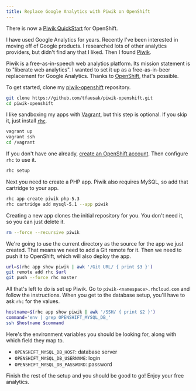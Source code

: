 ```yaml
---
title: Replace Google Analytics with Piwik on OpenShift
---
```


<aside>
    There is now a <a href="https://hub.openshift.com/quickstarts/3-piwik">Piwik QuickStart</a> for OpenShift.
</aside>

I have used Google Analytics for years. Recently I've been interested
in moving off of Google products. I researched lots of other analytics
providers, but didn't find any that I liked. Then I found [Piwik][1].

Piwik is a free-as-in-speech web analytics platform. Its mission
statement is to "liberate web analytics". I wanted to set it up as
a free-as-in-beer replacement for Google Analytics. Thanks to
[OpenShift][2], that's possible.

To get started, clone my [piwik-openshift][3] repository.

``` sh
git clone https://github.com/tfausak/piwik-openshift.git
cd piwik-openshift
```

I like sandboxing my apps with [Vagrant][4], but this step is optional.
If you skip it, just install [`rhc`][5].

``` sh
vagrant up
vagrant ssh
cd /vagrant
```

If you don't have one already, [create an OpenShift account][6].
Then configure `rhc` to use it.

``` sh
rhc setup
```

Next you need to create a PHP app. Piwik also requires MySQL, so
add that cartridge to your app.

``` sh
rhc app create piwik php-5.3
rhc cartridge add mysql-5.1 --app piwik
```

Creating a new app clones the initial repository for you. You don't
need it, so you can just delete it.

``` sh
rm --force --recursive piwik
```

We're going to use the current directory as the source for the app
we just created. That means we need to add a Git remote for it.
Then we need to push it to OpenShift, which will also deploy the
app.

``` sh
url=$(rhc app show piwik | awk '/Git URL/ { print $3 }')
git remote add rhc $url
git push --force rhc master
```

All that's left to do is set up Piwik. Go to
`piwik-<namespace>.rhcloud.com` and follow the instructions. When
you get to the database setup, you'll have to ask `rhc` for the
values.

``` sh
hostname=$(rhc app show piwik | awk '/SSH/ { print $2 }')
command='env | grep OPENSHIFT_MYSQL_DB_'
ssh $hostname $command
```

Here's the environment variables you should be looking for, along
with which field they map to.

-   `OPENSHIFT_MYSQL_DB_HOST`: database server
-   `OPENSHIFT_MYSQL_DB_USERNAME`: login
-   `OPENSHIFT_MYSQL_DB_PASSWORD`: password

Finish the rest of the setup and you should be good to go! Enjoy
your free analytics.

[1]: https://piwik.org
[2]: https://www.openshift.com
[3]: https://github.com/tfausak/piwik-openshift
[4]: http://www.vagrantup.com
[5]: https://www.openshift.com/developers/rhc-client-tools-install
[6]: https://openshift.redhat.com/app/account/new
